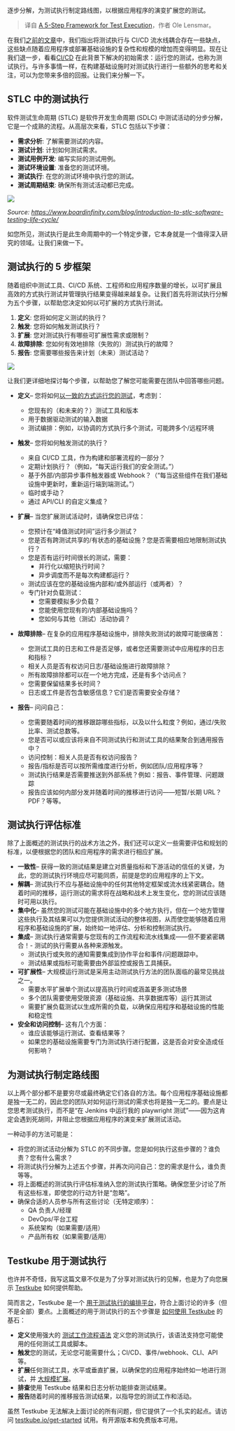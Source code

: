 
<!--
title: 测试执行的五步框架
cover: https://cdn.thenewstack.io/media/2024/07/d5969971-steps1a.jpg
-->

逐步分解，为测试执行制定路线图，以根据应用程序的演变扩展您的测试。

> 译自 [A 5-Step Framework for Test Execution](https://thenewstack.io/a-5-step-framework-for-test-execution/)，作者 Ole Lensmar。

在我们[之前的文章](https://thenewstack.io/stop-running-tests-with-your-ci-cd-tool/)中，我们指出将测试执行与 CI/CD 流水线耦合存在一些缺点，这些缺点随着应用程序或部署基础设施的复杂性和规模的增加而变得明显。现在让我们退一步，看看[CI/CD](https://thenewstack.io/ci-cd/) 在此背景下解决的初始需求：运行您的测试，也称为测试执行。与许多事情一样，在构建基础设施时对测试执行进行一些额外的思考和关注，可以为您带来多倍的回报。让我们来分解一下。

## STLC 中的测试执行

软件测试生命周期 (STLC) 是软件开发生命周期 (SDLC) 中测试活动的分步分解，它是一个成熟的流程。从高层次来看，STLC 包括以下步骤：

- **需求分析**: 了解需要测试的内容。
- **测试计划**: 计划如何测试需求。
- **测试用例开发**: 编写实际的测试用例。
- **测试环境设置**: 准备您的测试环境。
- **测试执行**: 在您的测试环境中执行您的测试。
- **测试周期结束**: 确保所有测试活动都已完成。

![](https://cdn.thenewstack.io/media/2024/07/e7f8878a-image2.png)

*Source: https://www.boardinfinity.com/blog/introduction-to-stlc-software-testing-life-cycle/*

如您所见，测试执行是此生命周期中的一个特定步骤，它本身就是一个值得深入研究的领域。让我们来做一下。

## 测试执行的 5 步框架

随着组织中测试工具、CI/CD 系统、工程师和应用程序数量的增长，以可扩展且高效的方式执行测试并管理执行结果变得越来越复杂。让我们首先将测试执行分解为五个步骤，以帮助您决定如何以可扩展的方式执行测试。

1. **定义**: 您将如何定义测试的执行？
2. **触发**: 您将如何触发测试执行？
3. **扩展**: 您对测试执行有哪些可扩展性需求或限制？
4. **故障排除**: 您如何有效地排除（失败的）测试执行的故障？
5. **报告**: 您需要哪些报告来计划（未来）测试活动？

![](https://cdn.thenewstack.io/media/2024/07/e69d63e2-image1-1024x45.png)

让我们更详细地探讨每个步骤，以帮助您了解您可能需要在团队中回答哪些问题。

- **定义**– 您将如何[以一致的方式运行您的测试](https://thenewstack.io/cloud-native/why-you-should-start-testing-in-the-cloud-native-way/)，考虑到：
  - 您现有的（和未来的？）测试工具和版本
  - 用于数据驱动测试的输入数据
  - 测试编排：例如，以协调的方式执行多个测试，可能跨多个/远程环境

- **触发**– 您将如何触发测试的执行？
  - 来自 CI/CD 工具，作为构建和部署流程的一部分？
  - 定期计划执行？（例如，“每天运行我们的安全测试。”）
  - 基于外部/内部异步事件触发器或 Webhook？（“每当这些组件在我们基础设施中更新时，重新运行端到端测试。”）
  - 临时或手动？
  - 通过 API/CLI 的自定义集成？

- **扩展**– 当您扩展测试活动时，请确保您已评估：
  - 您预计在“峰值测试时间”运行多少测试？
  - 您是否有跨测试共享的/有状态的基础设施？您是否需要相应地限制测试执行？
  - 您是否有运行时间很长的测试，需要：
    - 并行化以缩短执行时间？
    - 异步调度而不是每次构建都运行？
  - 测试应该在您的基础设施内部和/或外部运行（或两者）？
  - 专门针对负载测试：
    - 您需要模拟多少负载？
    - 您能使用您现有的/内部基础设施吗？
    - 您如何与其他（测试）活动协调？

- **故障排除**– 在复杂的应用程序基础设施中，排除失败测试的故障可能很痛苦：
  - 您测试工具的日志和工件是否足够，或者您还需要测试中应用程序的日志和指标？
  - 相关人员是否有权访问日志/基础设施进行故障排除？
  - 所有故障排除都可以在一个地方完成，还是有多个访问点？
  - 您需要保留结果多长时间？
  - 日志或工件是否包含敏感信息？它们是否需要安全存储？

- **报告**– 问问自己：
  - 您需要随着时间的推移跟踪哪些指标，以及以什么粒度？例如，通过/失败比率、测试总数等。
  - 您是否可以或应该将来自不同测试执行和测试工具的结果聚合到通用报告中？
  - 访问控制：相关人员是否有权访问报告？
  - 报告/指标是否可以按所需维度进行分析，例如团队/应用程序等？
  - 测试执行结果是否需要推送到外部系统？例如：报告、事件管理、问题跟踪
  - 报告应该如何内部分发并随着时间的推移进行访问——短暂/长期 URL？PDF？等等。

## 测试执行评估标准

除了上面概述的测试执行的战术方法之外，我们还可以定义一些需要评估和规划的标准，以便根据您的团队和应用程序的需求进行相应扩展。

- **一致性**– 获得一致的测试结果是建立对质量指标和下游活动的信任的关键，为此，您的测试执行环境应尽可能同质，前提是您的应用程序的上下文。
- **解耦**– 测试执行不应与基础设施中的任何其他特定框架或流水线紧密耦合。随着时间的推移，运行测试的需求将在战略和战术上发生变化，您的测试应该随时可用以执行。
- **集中化**– 虽然您的测试可能在基础设施中的多个地方执行，但在一个地方管理这些执行及其结果可以为您提供测试活动的整体视图，从而使您能够随着应用程序和基础设施的扩展，始终如一地评估、分析和控制测试执行。
- **集成**– 测试执行通常需要与您现有的工作流程和流水线集成——但不要紧密耦合！- 测试的执行需要从各种来源触发。
  - 测试执行或失败的通知需要集成到协作平台和事件/问题跟踪中。
  - 测试结果或指标可能需要由外部监控或报告工具捕获。
- **可扩展性**– 大规模运行测试是采用主动测试执行方法的团队面临的最常见挑战之一。
  - 需要水平扩展单个测试以提高执行时间或涵盖更多测试场景
  - 多个团队需要使用受限资源（基础设施、共享数据库等）运行其测试
  - 需要扩展负载测试以生成所需的负载，以确保应用程序和基础设施的性能和稳定性
- **安全和访问控制**– 这有几个方面：
  - 谁应该能够运行测试、查看结果等？
  - 如果您的基础设施需要专门为测试执行进行配置，这是否会对安全造成任何影响？

## 为测试执行制定路线图
以上两个部分都不是要穷尽或最终确定它们各自的方法。每个应用程序基础设施都是独一无二的，因此您的团队对如何运行测试的需求也将是独一无二的。要点是让您思考测试执行，而不是“在 Jenkins 中运行我的 playwright 测试”——因为这肯定会遇到死胡同，并阻止您根据应用程序的演变来扩展测试活动。

一种动手的方法可能是：

- 将您的测试活动分解为 STLC 的不同步骤。您是如何执行这些步骤的？谁负责？您有什么需求？
- 将测试执行分解为上述五个步骤，并再次问问自己：您的需求是什么，谁负责等等。
- 将上面概述的测试执行评估标准纳入您的测试执行策略。确保您至少讨论了所有这些标准，即使您的行动方针是“忽略”。
- 确保合适的人员参与所有这些讨论（无特定顺序）：
  - QA 负责人/经理
  - DevOps/平台工程
  - 系统架构（如果需要/适用）
  - 产品所有权（如果需要/适用）

## Testkube 用于测试执行
也许并不奇怪，我写这篇文章不仅是为了分享对测试执行的见解，也是为了向您展示 [Testkube](https://www.testkube.io) 如何提供帮助。

简而言之，Testkube 是一个 [用于测试执行的编排平台](https://testkube.io/use-cases)，符合上面讨论的许多（但不是全部）要点。上面概述的用于测试执行的五个步骤是 [如何使用 Testkube](https://thenewstack.io/testkube-a-new-approach-to-cloud-native-testing/) 的基石：

- **定义**使用强大的 [测试工作流程语法](https://testkube.io/learn/getting-started-with-test-workflows-for-kubernetes-testing) 定义您的测试执行，该语法支持您可能使用的任何测试工具或脚本。
- **触发**您的测试，无论您可能需要什么；CI/CD、事件/webhook、CLI、API 等。
- **扩展**任何测试工具，水平或垂直扩展，以确保您的应用程序始终如一地进行测试，并 [大规模扩展](https://testkube.io/learn/advanced-test-orchestration-in-kubernetes)。
- **排查**使用 Testkube 结果和日志分析功能排查测试结果。
- **报告**随着时间的推移报告测试结果，以指导您的测试工作和活动。

虽然 Testkube 无法解决上面讨论的所有问题，但它提供了一个扎实的起点。请访问 [testkube.io/get-started](https://testkube.io/get-started) 试用。有开源版本和免费版本可用。
